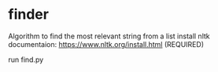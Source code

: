 # finder
Algorithm to find the most relevant string from a list 
install nltk documentaion: https://www.nltk.org/install.html (REQUIRED)

run find.py
